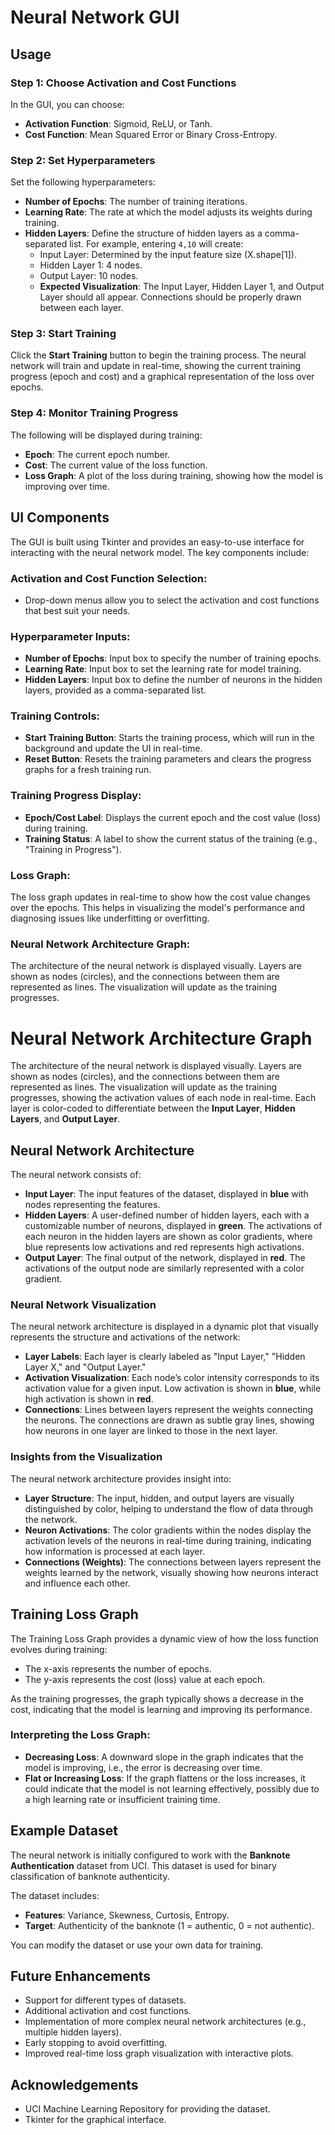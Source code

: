 # Neural Network GUI

## Usage

### Step 1: Choose Activation and Cost Functions
In the GUI, you can choose:

- **Activation Function**: Sigmoid, ReLU, or Tanh.
- **Cost Function**: Mean Squared Error or Binary Cross-Entropy.

### Step 2: Set Hyperparameters
Set the following hyperparameters:

- **Number of Epochs**: The number of training iterations.
- **Learning Rate**: The rate at which the model adjusts its weights during training.
- **Hidden Layers**: Define the structure of hidden layers as a comma-separated list. For example, entering `4,10` will create:
  - Input Layer: Determined by the input feature size (X.shape[1]).
  - Hidden Layer 1: 4 nodes.
  - Output Layer: 10 nodes.
  - **Expected Visualization**: The Input Layer, Hidden Layer 1, and Output Layer should all appear. Connections should be properly drawn between each layer.

### Step 3: Start Training
Click the **Start Training** button to begin the training process. The neural network will train and update in real-time, showing the current training progress (epoch and cost) and a graphical representation of the loss over epochs.

### Step 4: Monitor Training Progress
The following will be displayed during training:

- **Epoch**: The current epoch number.
- **Cost**: The current value of the loss function.
- **Loss Graph**: A plot of the loss during training, showing how the model is improving over time.

## UI Components

The GUI is built using Tkinter and provides an easy-to-use interface for interacting with the neural network model. The key components include:

### Activation and Cost Function Selection:
- Drop-down menus allow you to select the activation and cost functions that best suit your needs.

### Hyperparameter Inputs:
- **Number of Epochs**: Input box to specify the number of training epochs.
- **Learning Rate**: Input box to set the learning rate for model training.
- **Hidden Layers**: Input box to define the number of neurons in the hidden layers, provided as a comma-separated list. 

### Training Controls:
- **Start Training Button**: Starts the training process, which will run in the background and update the UI in real-time.
- **Reset Button**: Resets the training parameters and clears the progress graphs for a fresh training run.

### Training Progress Display:
- **Epoch/Cost Label**: Displays the current epoch and the cost value (loss) during training.
- **Training Status**: A label to show the current status of the training (e.g., "Training in Progress").

### Loss Graph:
The loss graph updates in real-time to show how the cost value changes over the epochs. This helps in visualizing the model's performance and diagnosing issues like underfitting or overfitting.

### Neural Network Architecture Graph:
The architecture of the neural network is displayed visually. Layers are shown as nodes (circles), and the connections between them are represented as lines. The visualization will update as the training progresses.

# Neural Network Architecture Graph

The architecture of the neural network is displayed visually. Layers are shown as nodes (circles), and the connections between them are represented as lines. The visualization will update as the training progresses, showing the activation values of each node in real-time. Each layer is color-coded to differentiate between the **Input Layer**, **Hidden Layers**, and **Output Layer**.

## Neural Network Architecture

The neural network consists of:

- **Input Layer**: The input features of the dataset, displayed in **blue** with nodes representing the features.
- **Hidden Layers**: A user-defined number of hidden layers, each with a customizable number of neurons, displayed in **green**. The activations of each neuron in the hidden layers are shown as color gradients, where blue represents low activations and red represents high activations.
- **Output Layer**: The final output of the network, displayed in **red**. The activations of the output node are similarly represented with a color gradient.

### Neural Network Visualization

The neural network architecture is displayed in a dynamic plot that visually represents the structure and activations of the network:

- **Layer Labels**: Each layer is clearly labeled as "Input Layer," "Hidden Layer X," and "Output Layer."
- **Activation Visualization**: Each node’s color intensity corresponds to its activation value for a given input. Low activation is shown in **blue**, while high activation is shown in **red**.
- **Connections**: Lines between layers represent the weights connecting the neurons. The connections are drawn as subtle gray lines, showing how neurons in one layer are linked to those in the next layer.

### Insights from the Visualization

The neural network architecture provides insight into:

- **Layer Structure**: The input, hidden, and output layers are visually distinguished by color, helping to understand the flow of data through the network.
- **Neuron Activations**: The color gradients within the nodes display the activation levels of the neurons in real-time during training, indicating how information is processed at each layer.
- **Connections (Weights)**: The connections between layers represent the weights learned by the network, visually showing how neurons interact and influence each other.


## Training Loss Graph

The Training Loss Graph provides a dynamic view of how the loss function evolves during training:

- The x-axis represents the number of epochs.
- The y-axis represents the cost (loss) value at each epoch.

As the training progresses, the graph typically shows a decrease in the cost, indicating that the model is learning and improving its performance.

### Interpreting the Loss Graph:
- **Decreasing Loss**: A downward slope in the graph indicates that the model is improving, i.e., the error is decreasing over time.
- **Flat or Increasing Loss**: If the graph flattens or the loss increases, it could indicate that the model is not learning effectively, possibly due to a high learning rate or insufficient training time.

## Example Dataset

The neural network is initially configured to work with the **Banknote Authentication** dataset from UCI. This dataset is used for binary classification of banknote authenticity.

The dataset includes:

- **Features**: Variance, Skewness, Curtosis, Entropy.
- **Target**: Authenticity of the banknote (1 = authentic, 0 = not authentic).

You can modify the dataset or use your own data for training.

## Future Enhancements

- Support for different types of datasets.
- Additional activation and cost functions.
- Implementation of more complex neural network architectures (e.g., multiple hidden layers).
- Early stopping to avoid overfitting.
- Improved real-time loss graph visualization with interactive plots.

## Acknowledgements

- UCI Machine Learning Repository for providing the dataset.
- Tkinter for the graphical interface.
